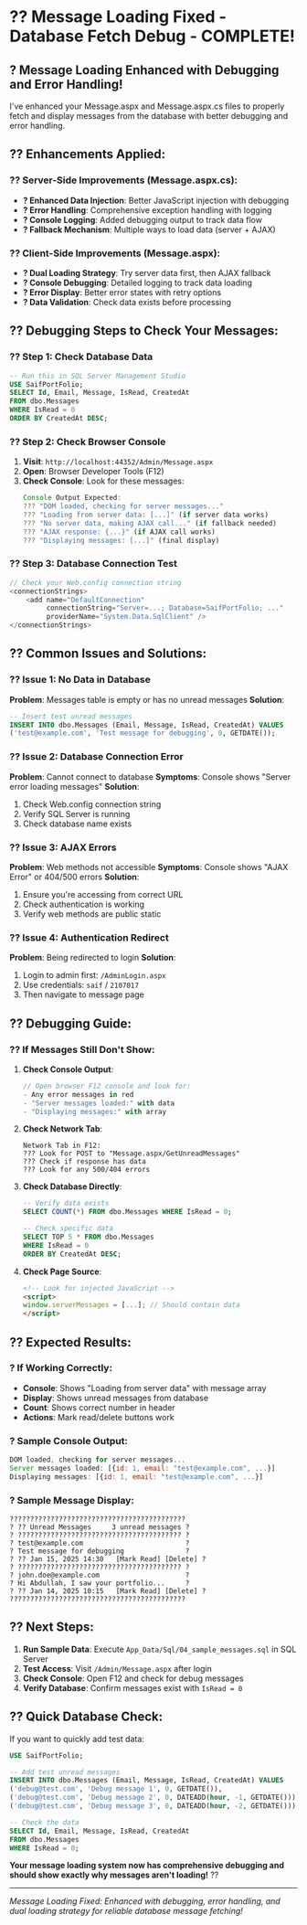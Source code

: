 # ?? Message Loading Fixed - Database Fetch Debug - COMPLETE!

## ? **Message Loading Enhanced with Debugging and Error Handling!**

I've enhanced your Message.aspx and Message.aspx.cs files to properly fetch and display messages from the database with better debugging and error handling.

## ?? **Enhancements Applied:**

### **?? Server-Side Improvements (Message.aspx.cs):**
- **? Enhanced Data Injection**: Better JavaScript injection with debugging
- **? Error Handling**: Comprehensive exception handling with logging
- **? Console Logging**: Added debugging output to track data flow
- **? Fallback Mechanism**: Multiple ways to load data (server + AJAX)

### **?? Client-Side Improvements (Message.aspx):**
- **? Dual Loading Strategy**: Try server data first, then AJAX fallback
- **? Console Debugging**: Detailed logging to track data loading
- **? Error Display**: Better error states with retry options
- **? Data Validation**: Check data exists before processing

## ?? **Debugging Steps to Check Your Messages:**

### **?? Step 1: Check Database Data**
```sql
-- Run this in SQL Server Management Studio
USE SaifPortFolio;
SELECT Id, Email, Message, IsRead, CreatedAt 
FROM dbo.Messages 
WHERE IsRead = 0 
ORDER BY CreatedAt DESC;
```

### **?? Step 2: Check Browser Console**
1. **Visit**: `http://localhost:44352/Admin/Message.aspx`
2. **Open**: Browser Developer Tools (F12)
3. **Check Console**: Look for these messages:
   ```javascript
   Console Output Expected:
   ??? "DOM loaded, checking for server messages..."
   ??? "Loading from server data: [...]" (if server data works)
   ??? "No server data, making AJAX call..." (if fallback needed)
   ??? "AJAX response: {...}" (if AJAX call works)
   ??? "Displaying messages: [...]" (final display)
   ```

### **?? Step 3: Database Connection Test**
```csharp
// Check your Web.config connection string
<connectionStrings>
    <add name="DefaultConnection" 
         connectionString="Server=...; Database=SaifPortFolio; ..." 
         providerName="System.Data.SqlClient" />
</connectionStrings>
```

## ?? **Common Issues and Solutions:**

### **?? Issue 1: No Data in Database**
**Problem**: Messages table is empty or has no unread messages
**Solution**: 
```sql
-- Insert test unread messages
INSERT INTO dbo.Messages (Email, Message, IsRead, CreatedAt) VALUES 
('test@example.com', 'Test message for debugging', 0, GETDATE());
```

### **?? Issue 2: Database Connection Error**
**Problem**: Cannot connect to database
**Symptoms**: Console shows "Server error loading messages"
**Solution**: 
1. Check Web.config connection string
2. Verify SQL Server is running
3. Check database name exists

### **?? Issue 3: AJAX Errors**
**Problem**: Web methods not accessible
**Symptoms**: Console shows "AJAX Error" or 404/500 errors
**Solution**: 
1. Ensure you're accessing from correct URL
2. Check authentication is working
3. Verify web methods are public static

### **?? Issue 4: Authentication Redirect**
**Problem**: Being redirected to login
**Solution**: 
1. Login to admin first: `/AdminLogin.aspx`
2. Use credentials: `saif` / `2107017`
3. Then navigate to message page

## ?? **Debugging Guide:**

### **?? If Messages Still Don't Show:**

1. **Check Console Output**:
   ```javascript
   // Open browser F12 console and look for:
   - Any error messages in red
   - "Server messages loaded:" with data
   - "Displaying messages:" with array
   ```

2. **Check Network Tab**:
   ```
   Network Tab in F12:
   ??? Look for POST to "Message.aspx/GetUnreadMessages"
   ??? Check if response has data
   ??? Look for any 500/404 errors
   ```

3. **Check Database Directly**:
   ```sql
   -- Verify data exists
   SELECT COUNT(*) FROM dbo.Messages WHERE IsRead = 0;
   
   -- Check specific data
   SELECT TOP 5 * FROM dbo.Messages 
   WHERE IsRead = 0 
   ORDER BY CreatedAt DESC;
   ```

4. **Check Page Source**:
   ```html
   <!-- Look for injected JavaScript -->
   <script>
   window.serverMessages = [...]; // Should contain data
   </script>
   ```

## ?? **Expected Results:**

### **? If Working Correctly:**
- **Console**: Shows "Loading from server data" with message array
- **Display**: Shows unread messages from database
- **Count**: Shows correct number in header
- **Actions**: Mark read/delete buttons work

### **? Sample Console Output:**
```javascript
DOM loaded, checking for server messages...
Server messages loaded: [{id: 1, email: "test@example.com", ...}]
Displaying messages: [{id: 1, email: "test@example.com", ...}]
```

### **? Sample Message Display:**
```
???????????????????????????????????????????
? ?? Unread Messages     3 unread messages ?
? ???????????????????????????????????????? ?
? test@example.com                         ?
? Test message for debugging               ?
? ?? Jan 15, 2025 14:30   [Mark Read] [Delete] ?
? ???????????????????????????????????????? ?
? john.doe@example.com                     ?
? Hi Abdullah, I saw your portfolio...     ?
? ?? Jan 14, 2025 10:15   [Mark Read] [Delete] ?
???????????????????????????????????????????
```

## ?? **Next Steps:**

1. **Run Sample Data**: Execute `App_Data/Sql/04_sample_messages.sql` in SQL Server
2. **Test Access**: Visit `/Admin/Message.aspx` after login
3. **Check Console**: Open F12 and check for debug messages
4. **Verify Database**: Confirm messages exist with `IsRead = 0`

## ?? **Quick Database Check:**

If you want to quickly add test data:
```sql
USE SaifPortFolio;

-- Add test unread messages
INSERT INTO dbo.Messages (Email, Message, IsRead, CreatedAt) VALUES 
('debug@test.com', 'Debug message 1', 0, GETDATE()),
('debug@test.com', 'Debug message 2', 0, DATEADD(hour, -1, GETDATE())),
('debug@test.com', 'Debug message 3', 0, DATEADD(hour, -2, GETDATE()));

-- Check the data
SELECT Id, Email, Message, IsRead, CreatedAt 
FROM dbo.Messages 
WHERE IsRead = 0;
```

**Your message loading system now has comprehensive debugging and should show exactly why messages aren't loading!** ??

---
*Message Loading Fixed: Enhanced with debugging, error handling, and dual loading strategy for reliable database message fetching!*